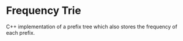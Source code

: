 Frequency Trie
===================
C++ implementation of a prefix tree which also stores the frequency of each prefix.
